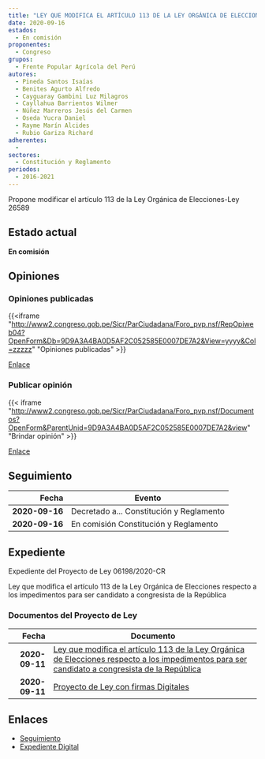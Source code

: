 ```yaml
---
title: "LEY QUE MODIFICA EL ARTÍCULO 113 DE LA LEY ORGÁNICA DE ELECCIONES, RESPECTO A LOS IMPEDIMENTOS PARA SER CANDIDATO A CONGRESISTA DE LA REPÚBLICA"
date: 2020-09-16
estados: 
  - En comisión
proponentes: 
  - Congreso
grupos: 
  - Frente Popular Agrícola del Perú
autores: 
  - Pineda Santos Isaías
  - Benites Agurto Alfredo
  - Cayguaray Gambini Luz Milagros
  - Cayllahua Barrientos Wilmer
  - Núñez Marreros Jesús del Carmen
  - Oseda Yucra Daniel
  - Rayme Marín Alcides
  - Rubio Gariza Richard
adherentes: 
  - 
sectores: 
  - Constitución y Reglamento
periodos: 
  - 2016-2021
---
```


Propone modificar el artículo 113 de la Ley Orgánica de Elecciones-Ley 26589


## Estado actual

**En comisión**

## Opiniones

### Opiniones publicadas

{{<iframe "http://www2.congreso.gob.pe/Sicr/ParCiudadana/Foro_pvp.nsf/RepOpiweb04?OpenForm&Db=9D9A3A4BA0D5AF2C052585E0007DE7A2&View=yyyy&Col=zzzzz" "Opiniones publicadas" >}}

[Enlace](http://www2.congreso.gob.pe/Sicr/ParCiudadana/Foro_pvp.nsf/RepOpiweb04?OpenForm&Db=9D9A3A4BA0D5AF2C052585E0007DE7A2&View=yyyy&Col=zzzzz)
### Publicar opinión

{{< iframe "http://www2.congreso.gob.pe/Sicr/ParCiudadana/Foro_pvp.nsf/Documentos?OpenForm&ParentUnid=9D9A3A4BA0D5AF2C052585E0007DE7A2&view" "Brindar opinión" >}}

[Enlace](http://www2.congreso.gob.pe/Sicr/ParCiudadana/Foro_pvp.nsf/Documentos?OpenForm&ParentUnid=9D9A3A4BA0D5AF2C052585E0007DE7A2&view)

## Seguimiento

| Fecha | Evento |
|------:|--------|
| **2020-09-16** | Decretado a... Constitución y Reglamento|
| **2020-09-16** | En comisión Constitución y Reglamento|


## Expediente

Expediente del Proyecto de Ley 06198/2020-CR

Ley que modifica el artículo 113 de la Ley Orgánica de Elecciones respecto a los impedimentos para ser candidato a congresista de la República


### Documentos del Proyecto de Ley

| Fecha | Documento |
|------:|--------|
| **2020-09-11** | [Ley que modifica el artículo 113 de la Ley Orgánica de Elecciones respecto a los impedimentos para ser candidato a congresista de la República](http://www.leyes.congreso.gob.pe/Documentos/2016_2021/Proyectos_de_Ley_y_de_Resoluciones_Legislativas/PL06198-20200911.pdf) |
| **2020-09-11** | [Proyecto de Ley con firmas Digitales](http://www.leyes.congreso.gob.pe/Documentos/2016_2021/Proyectos_de_Ley_y_de_Resoluciones_Legislativas/Proyectos_Firmas_digitales/PL06198.pdf) |

## Enlaces 

- [Seguimiento](http://www2.congreso.gob.pe/Sicr/TraDocEstProc/CLProLey2016.nsf/f7fff46988ca05b1052578e100829cc7/a5cc77e0af02bbf2052585e20079db41?OpenDocument)
- [Expediente Digital](http://www2.congreso.gob.pe/Sicr/TraDocEstProc/CLProLey2016.nsf/f7fff46988ca05b1052578e100829cc7/a5cc77e0af02bbf2052585e20079db41?OpenDocument&Click=05257FB7005EB655.eb71d0cf91d8294e05256cdf006b5706/$Body/0.1C6C)
